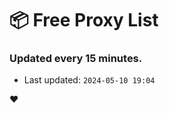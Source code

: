 # :package: Free Proxy List
### Updated every 15 minutes.

- Last updated: `2024-05-10 19:04`

:heart:
